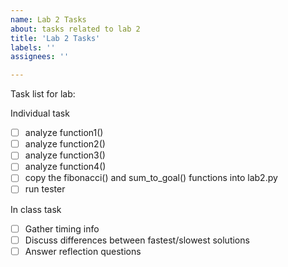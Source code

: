 ```yaml
---
name: Lab 2 Tasks
about: tasks related to lab 2
title: 'Lab 2 Tasks'
labels: ''
assignees: ''

---
```



Task list for lab:

Individual task
- [ ] analyze function1()
- [ ] analyze function2()
- [ ] analyze function3()
- [ ] analyze function4()
- [ ] copy the fibonacci() and sum_to_goal() functions into lab2.py
- [ ] run tester

In class task
- [ ] Gather timing info
- [ ] Discuss differences between fastest/slowest solutions
- [ ] Answer reflection questions
